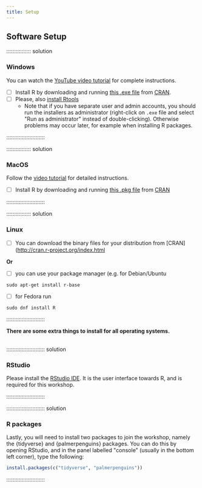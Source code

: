 ```yaml
---
title: Setup
---
```



## Software Setup

:::::::::::::::: solution

### Windows

You can watch the [YouTube video tutorial](https://www.youtube.com/watch?v=q0PjTAylwoU) for complete instructions.

- [ ] Install R by downloading and running [this .exe file](http://cran.r-project.org/bin/windows/base/release.htm") from [CRAN](http://cran.r-project.org/index.html).  
- [ ] Please, also [install Rtools](https://cran.r-project.org/bin/windows/Rtools/rtools42/rtools.html)
  - Note that if you have separate user and admin accounts, you should run the installers as administrator (right-click on `.exe` file and select "Run as administrator" instead of double-clicking). Otherwise problems may occur later,  for example when installing R packages.

:::::::::::::::::::::::::

:::::::::::::::: solution

### MacOS

Follow the [video tutorial](https://www.youtube.com/watch?v=5-ly3kyxwEg) for detailed instructions.

- [ ] Install R by downloading and running [this .pkg file](http://cran.r-project.org/bin/macosx/R-latest.pkg) from [CRAN](http://cran.r-project.org/index.html)

:::::::::::::::::::::::::


:::::::::::::::: solution

### Linux

- [ ] You can download the binary files for your distribution
        from [CRAN](http://cran.r-project.org/index.html

**Or**

- [ ] you can use your package manager (e.g. for Debian/Ubuntu

```
sudo apt-get install r-base
```

- [ ] for Fedora run
```
sudo dnf install R
```

:::::::::::::::::::::::::



**There are some extra things to install for all operating systems.**
<br><br>

::::::::::::::::::::::::: solution

### RStudio

Please install the [RStudio IDE](http://www.rstudio.com/ide/download/desktop). 
It is the user interface towards R, and is required for this workshop.

::::::::::::::::::::::::: 

::::::::::::::::::::::::: solution

### R packages 
Lastly, you will need to install two packages to join the workshop, namely the {tidyverse} and {palmerpenguins} packages.
You can do this by opening RStudio, and in the panel labelled "console" (usually in the bottom left corner), type the following:

```r
install.packages(c("tidyverse", "palmerpenguins"))
```

::::::::::::::::::::::::: 
